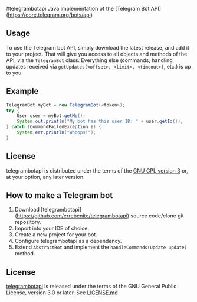 #telegrambotapi
Java implementation of the [Telegram Bot API] (https://core.telegram.org/bots/api)

Usage
-----
To use the Telegram bot API, simply download the latest release, and add it to your project. That will give you access to all objects and methods of the API, via the ```TelegramBot``` class. Everything else (commands, handling updates received via ```getUpdates(<offset>, <limit>, <timeout>)```, etc.) is up to you.

Example
--------

```java
TelegramBot myBot = new TelegramBot(<token>);
try {
    User user = myBot.getMe();
    System.out.println("My bot has this user ID: " + user.getId());
} catch (CommandFailedException e) {
    System.err.println("Whoops!");
}

```

License
-------
telegrambotapi is distributed under the terms of the [GNU GPL version 3](http://www.gnu.org/licenses/gpl-3.0.txt) or, at your option, any later version.

How to make a Telegram bot
------
1. Download [telegrambotapi] (https://github.com/errebenito/telegrambotapi) source code/clone git repository.
2. Import into your IDE of choice.
3. Create a new project for your bot.
4. Configure telegrambotapi as a dependency.
5. Extend `AbstractBot` and implement the `handleCommands(Update update)` method.

License
------
[telegrambotapi](https://github.com/errebenito/telegrambotapi) is released under the terms of the GNU General Public License, version 3.0 or later. See [LICENSE.md](../master/LICENSE.md)

